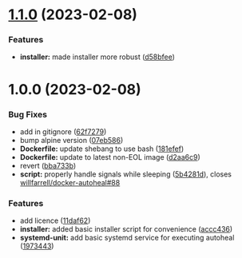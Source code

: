 # [1.1.0](https://github.com/shawly/systemd-autoheal/compare/v1.0.0...v1.1.0) (2023-02-08)


### Features

* **installer:** made installer more robust ([d58bfee](https://github.com/shawly/systemd-autoheal/commit/d58bfee600b1155d4a9bdf48b79204fadf888469))

# 1.0.0 (2023-02-08)


### Bug Fixes

* add in gitignore ([62f7279](https://github.com/shawly/systemd-autoheal/commit/62f7279522f910311c99abf233cb2bd132f0fd52))
* bump alpine version ([07eb586](https://github.com/shawly/systemd-autoheal/commit/07eb586f08aba47e16d773c1115d6bf57e414fcc))
* **Dockerfile:** update shebang to use bash ([181efef](https://github.com/shawly/systemd-autoheal/commit/181efefa1b24519a49ffca78860a740b7d94f18d))
* **Dockerfile:** update to latest non-EOL image ([d2aa6c9](https://github.com/shawly/systemd-autoheal/commit/d2aa6c9e9e4e17daf96bc2154ff8a4fd13050e35))
* revert ([bba733b](https://github.com/shawly/systemd-autoheal/commit/bba733b9683649e83436f834b1b66410b6608aef))
* **script:** properly handle signals while sleeping ([5b4281d](https://github.com/shawly/systemd-autoheal/commit/5b4281d4a398262e524abe1c5fdba9d5ba62d056)), closes [willfarrell/docker-autoheal#88](https://github.com/willfarrell/docker-autoheal/issues/88)


### Features

* add licence ([11daf62](https://github.com/shawly/systemd-autoheal/commit/11daf622171938ad7b0ec11ecf46de44922511fa))
* **installer:** added basic installer script for convenience ([accc436](https://github.com/shawly/systemd-autoheal/commit/accc436d61d773080da1257898acadb780a19ad3))
* **systemd-unit:** add basic systemd service for executing autoheal ([1973443](https://github.com/shawly/systemd-autoheal/commit/19734439328773060d13208a2f22da4f47cefba8))
